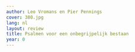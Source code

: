 ```yaml
---
author: Leo Vromans en Pier Pennings
cover: 380.jpg
lang: nl
layout: review
title: Psalmen voor een onbegrijpelijk bestaan
year: 0
---
```

